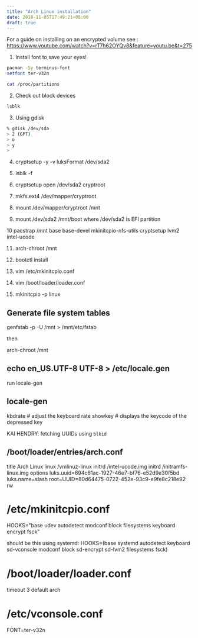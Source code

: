 ```yaml
---
title: "Arch Linux installation"
date: 2018-11-05T17:49:21+08:00
draft: true
---
```

For a guide on installing on an encrypted volume see : 
https://www.youtube.com/watch?v=rT7h62OYQv8&feature=youtu.be&t=275

1. Install font to save your eyes!
```bash
pacman -Sy terminus-font
setfont ter-v32n
```


```bash
cat /proc/partitions
```

2. Check out block devices
```bash
lsblk
```

3. Using gdisk
```bash
% gdisk /dev/sda
> 2 (GPT)
> o
> y
>
```

4. cryptsetup -y -v luksFormat /dev/sda2

5. lsblk -f

6. cryptsetup open /dev/sda2 cryptroot

7. mkfs.ext4 /dev/mapper/cryptroot

8. mount /dev/mapper/cryptroot /mnt

9. mount /dev/sda2 /mnt/boot
where /dev/sda2 is EFI partition

10 pacstrap /mnt base base-devel mkinitcpio-nfs-utils cryptsetup lvm2 intel-ucode

11. arch-chroot /mnt

12. bootctl install

13. vim /etc/mkinitcpio.conf

14. vim /boot/loader/loader.conf

15. mkinitcpio -p linux

## Generate file system tables
genfstab -p -U /mnt > /mnt/etc/fstab

then

arch-chroot /mnt

## echo en_US.UTF-8 UTF-8 > /etc/locale.gen

run locale-gen
## locale-gen

kbdrate  # adjust the keyboard rate
showkey # displays the keycode of the depressed key

KAI HENDRY:
fetching UUIDs using `blkid`
## /boot/loader/entries/arch.conf
title Arch Linux
linux /vmlinuz-linux
initrd /intel-ucode.img
initrd /initramfs-linux.img
options luks.uuid=694c61ac-1927-46e7-bf76-e52d9e30f5bd luks.name=slash root=UUID=80d64475-0722-452e-93c9-e9fe8c218e92 rw

# /etc/mkinitcpio.conf
HOOKS="base udev autodetect modconf block filesystems keyboard encrypt fsck"

should be this using systemd:
HOOKS=(base systemd autodetect keyboard sd-vconsole modconf block sd-encrypt sd-lvm2 filesystems fsck)

# /boot/loader/loader.conf
timeout 3
default arch

# /etc/vconsole.conf
FONT=ter-v32n
